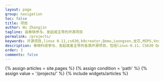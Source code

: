 ```yaml
---
layout: page
group: navigation
toc: false
title: 项目
author: Wu Zhangjin
tagline: 由泰晓参与、发起或主导的开源项目
permalink: /projects/
keywords: 开源项目,linux 0.11,cs630,b9creator,Qemu,Loongson,龙芯,MIPS,VnstatSVG,Vnstat
description: 泰晓科技参与、发起或者主导的各类开源项目，包括linux-0.11、CS630 Qemu 实验环境，龙芯 Linux，MIPS实时抢占Linux以及Linux流量监控vnStatSVG
order: 3
comments: false
---
```


<section id="home">
  {% assign articles = site.pages %}
  {% assign condition = 'path' %}
  {% assign value = '/projects/' %}
  {% include widgets/articles %}
</section>
